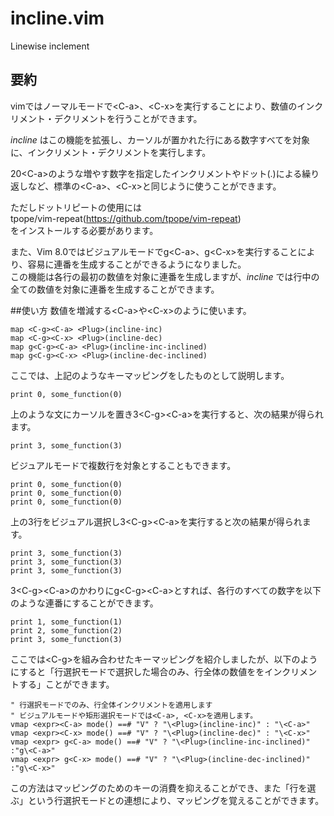 # incline.vim
Linewise inclement

## 要約

vimではノーマルモードで&lt;C-a&gt;、&lt;C-x&gt;を実行することにより、数値のインクリメント・デクリメントを行うことができます。  

*incline* はこの機能を拡張し、カーソルが置かれた行にある数字すべてを対象に、インクリメント・デクリメントを実行します。  

20&lt;C-a&gt;のような増やす数字を指定したインクリメントやドット(.)による繰り返しなど、標準の&lt;C-a&gt;、&lt;C-x&gt;と同じように使うことができます。  
 
ただしドットリピートの使用には  
tpope/vim-repeat(https://github.com/tpope/vim-repeat)  
をインストールする必要があります。  

また、Vim 8.0ではビジュアルモードでg&lt;C-a&gt;、g&lt;C-x&gt;を実行することにより、容易に連番を生成することができるようになりました。  
この機能は各行の最初の数値を対象に連番を生成しますが、*incline* では行中の全ての数値を対象に連番を生成することができます。  

##使い方
数値を増減する&lt;C-a&gt;や&lt;C-x&gt;のように使います。  

```vim
map <C-g><C-a> <Plug>(incline-inc)
map <C-g><C-x> <Plug>(incline-dec)
map g<C-g><C-a> <Plug>(incline-inc-inclined)
map g<C-g><C-x> <Plug>(incline-dec-inclined)
```

ここでは、上記のようなキーマッピングをしたものとして説明します。  

```vim
print 0, some_function(0)
```

上のような文にカーソルを置き3&lt;C-g&gt;&lt;C-a&gt;を実行すると、次の結果が得られます。  

```vim
print 3, some_function(3)
```

ビジュアルモードで複数行を対象とすることもできます。  

```vim
print 0, some_function(0)
print 0, some_function(0)
print 0, some_function(0)
```

上の3行をビジュアル選択し3&lt;C-g&gt;&lt;C-a&gt;を実行すると次の結果が得られます。  

```vim
print 3, some_function(3)
print 3, some_function(3)
print 3, some_function(3)
```

3&lt;C-g&gt;&lt;C-a&gt;のかわりにg&lt;C-g&gt;&lt;C-a&gt;とすれば、各行のすべての数字を以下のような連番にすることができます。  

```vim
print 1, some_function(1)
print 2, some_function(2)
print 3, some_function(3)
```

ここでは&lt;C-g&gt;を組み合わせたキーマッピングを紹介しましたが、以下のようにすると「行選択モードで選択した場合のみ、行全体の数値ををインクリメントする」ことができます。  

```vim
" 行選択モードでのみ、行全体インクリメントを適用します
" ビジュアルモードや矩形選択モードでは<C-a>, <C-x>を適用します。
vmap <expr><C-a> mode() ==# "V" ? "\<Plug>(incline-inc)" : "\<C-a>"
vmap <expr><C-x> mode() ==# "V" ? "\<Plug>(incline-dec)" : "\<C-x>"
vmap <expr> g<C-a> mode() ==# "V" ? "\<Plug>(incline-inc-inclined)" :"g\<C-a>"
vmap <expr> g<C-x> mode() ==# "V" ? "\<Plug>(incline-dec-inclined)" :"g\<C-x>"
```

この方法はマッピングのためのキーの消費を抑えることができ、また「行を選ぶ」という行選択モードとの連想により、マッピングを覚えることができます。  
